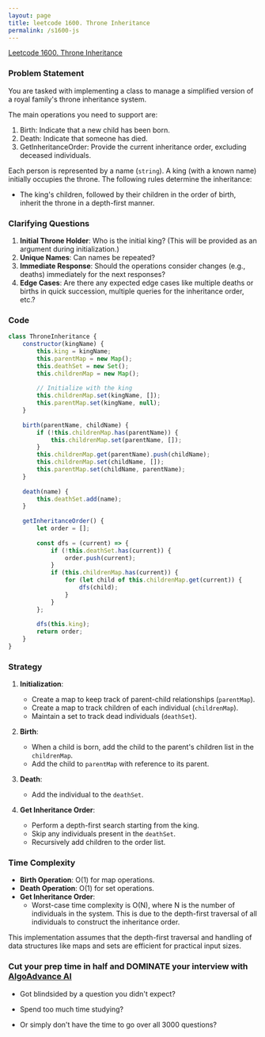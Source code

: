 ```yaml
---
layout: page
title: leetcode 1600. Throne Inheritance
permalink: /s1600-js
---
```

[Leetcode 1600. Throne Inheritance](https://algoadvance.github.io/algoadvance/l1600)
### Problem Statement

You are tasked with implementing a class to manage a simplified version of a royal family's throne inheritance system.

The main operations you need to support are:
1. Birth: Indicate that a new child has been born.
2. Death: Indicate that someone has died.
3. GetInheritanceOrder: Provide the current inheritance order, excluding deceased individuals.

Each person is represented by a name (`string`). A king (with a known name) initially occupies the throne. The following rules determine the inheritance:
- The king's children, followed by their children in the order of birth, inherit the throne in a depth-first manner.

### Clarifying Questions

1. **Initial Throne Holder**: Who is the initial king? (This will be provided as an argument during initialization.)
2. **Unique Names**: Can names be repeated?
3. **Immediate Response**: Should the operations consider changes (e.g., deaths) immediately for the next responses?
4. **Edge Cases**: Are there any expected edge cases like multiple deaths or births in quick succession, multiple queries for the inheritance order, etc.?

### Code

```javascript
class ThroneInheritance {
    constructor(kingName) {
        this.king = kingName;
        this.parentMap = new Map();
        this.deathSet = new Set();
        this.childrenMap = new Map();
        
        // Initialize with the king
        this.childrenMap.set(kingName, []);
        this.parentMap.set(kingName, null);
    }
    
    birth(parentName, childName) {
        if (!this.childrenMap.has(parentName)) {
            this.childrenMap.set(parentName, []);
        }
        this.childrenMap.get(parentName).push(childName);
        this.childrenMap.set(childName, []);
        this.parentMap.set(childName, parentName);
    }
    
    death(name) {
        this.deathSet.add(name);
    }
    
    getInheritanceOrder() {
        let order = [];
        
        const dfs = (current) => {
            if (!this.deathSet.has(current)) {
                order.push(current);
            }
            if (this.childrenMap.has(current)) {
                for (let child of this.childrenMap.get(current)) {
                    dfs(child);
                }
            }
        };
        
        dfs(this.king);
        return order;
    }
}
```

### Strategy

1. **Initialization**:
    - Create a map to keep track of parent-child relationships (`parentMap`).
    - Create a map to track children of each individual (`childrenMap`).
    - Maintain a set to track dead individuals (`deathSet`).

2. **Birth**:
    - When a child is born, add the child to the parent's children list in the `childrenMap`.
    - Add the child to `parentMap` with reference to its parent.

3. **Death**:
    - Add the individual to the `deathSet`.

4. **Get Inheritance Order**:
    - Perform a depth-first search starting from the king.
    - Skip any individuals present in the `deathSet`.
    - Recursively add children to the order list.

### Time Complexity

- **Birth Operation**: O(1) for map operations.
- **Death Operation**: O(1) for set operations.
- **Get Inheritance Order**:
    - Worst-case time complexity is O(N), where N is the number of individuals in the system. This is due to the depth-first traversal of all individuals to construct the inheritance order.

This implementation assumes that the depth-first traversal and handling of data structures like maps and sets are efficient for practical input sizes.


### Cut your prep time in half and DOMINATE your interview with [AlgoAdvance AI](https://algoAdvance.com)

- Got blindsided by a question you didn't expect?

- Spend too much time studying?

- Or simply don't have the time to go over all 3000 questions?

